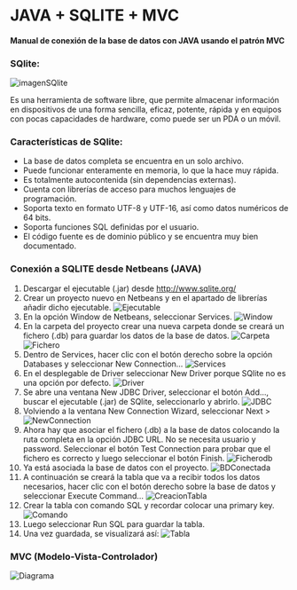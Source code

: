 # JAVA + SQLITE + MVC
#### Manual de conexión de la base de datos con JAVA usando el patrón MVC

### SQlite:
![imagenSQlite](https://github.com/acasella03/ManualBD/blob/master/imagenes/imagenSQlite.jpg)

Es una herramienta de software libre, que permite almacenar información en dispositivos de una forma sencilla, eficaz, potente, rápida y en equipos con pocas capacidades de hardware, como puede ser un PDA o un móvil.

### Características de SQlite:
* La base de datos completa se encuentra en un solo archivo.
* Puede funcionar enteramente en memoria, lo que la hace muy rápida.
* Es totalmente autocontenida (sin dependencias externas).
* Cuenta con librerías de acceso para muchos lenguajes de programación.
* Soporta texto en formato UTF-8 y UTF-16, así como datos numéricos de 64 bits.
* Soporta funciones SQL definidas por el usuario.
* El código fuente es de dominio público y se encuentra muy bien documentado.

### Conexión a SQLITE desde Netbeans (JAVA)
1. Descargar el ejecutable (.jar) desde http://www.sqlite.org/
2. Crear un proyecto nuevo en Netbeans y en el apartado de librerías añadir dicho ejecutable.
![Ejecutable](https://github.com/acasella03/ManualBD/blob/master/imagenes/1.png)
3. En la opción Window de Netbeans, seleccionar Services.
![Window](https://github.com/acasella03/ManualBD/blob/master/imagenes/2.png)
4. En la carpeta del proyecto crear una nueva carpeta donde se creará un fichero (.db) para guardar los datos de la base de datos.
![Carpeta](https://github.com/acasella03/ManualBD/blob/master/imagenes/3.png)
![Fichero](https://github.com/acasella03/ManualBD/blob/master/imagenes/4.png)
5. Dentro de Services, hacer clic con el botón derecho sobre la opción Databases y seleccionar New Connection…
![Services](https://github.com/acasella03/ManualBD/blob/master/imagenes/5.png)
6. En el desplegable de Driver seleccionar New Driver porque SQlite no es una opción por defecto.
![Driver](https://github.com/acasella03/ManualBD/blob/master/imagenes/6.png)
7. Se abre una ventana New JDBC Driver, seleccionar el botón Add…, buscar el ejecutable (.jar) de SQlite, seleccionarlo y abrirlo.
![JDBC](https://github.com/acasella03/ManualBD/blob/master/imagenes/7.png)
8. Volviendo a la ventana New Connection Wizard, seleccionar Next >
![NewConnection](https://github.com/acasella03/ManualBD/blob/master/imagenes/8.png)
9. Ahora hay que asociar el fichero (.db) a la base de datos colocando la ruta completa en la opción JDBC URL. No se necesita usuario y password.
   Seleccionar el botón Test Connection para probar que el fichero es correcto y luego seleccionar el botón Finish.
![Ficherodb](https://github.com/acasella03/ManualBD/blob/master/imagenes/9.png)
10. Ya está asociada la base de datos con el proyecto.
![BDConectada](https://github.com/acasella03/ManualBD/blob/master/imagenes/10.png)
11. A continuación se creará la tabla que va a recibir todos los datos necesarios, hacer clic con el botón derecho sobre la base de datos y seleccionar  Execute Command…
![CreacionTabla](https://github.com/acasella03/ManualBD/blob/master/imagenes/11.png)
12. Crear la tabla con comando SQL y recordar colocar una primary key.
![Comando](https://github.com/acasella03/ManualBD/blob/master/imagenes/12.png)
13. Luego seleccionar Run SQL para guardar la tabla.
14. Una vez guardada, se visualizará así:
![Tabla](https://github.com/acasella03/ManualBD/blob/master/imagenes/13.png)

### MVC (Modelo-Vista-Controlador)
![Diagrama](https://github.com/acasella03/ManualBD/blob/master/imagenes/DiagramaFuncionamientoMVC.jpg)
